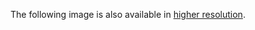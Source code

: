 The following image is also available in [higher resolution](http://opendecisionrepository.googlecode.com/svn/wiki/images/architecture-relationship-view.png).

![![](http://opendecisionrepository.googlecode.com/svn/wiki/images/architecture-relationship-view.png)](http://opendecisionrepository.googlecode.com/svn/wiki/images/architecture-relationship-view.png)